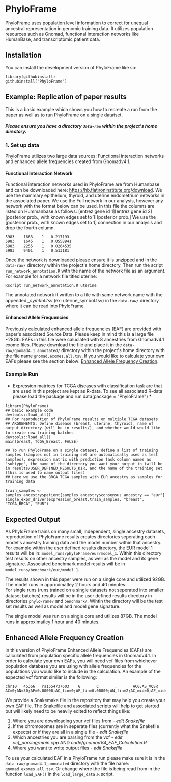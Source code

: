 
# PhyloFrame
PhyloFrame uses population level information to correct for unequal ancestral representation in genomic training data. It utilizes population resources such as Gnomad, functional interaction networks like HumanBase, and transcriptomic patient data.  

## Installation

You can install the development version of PhyloFrame like so:

```{r example}
library(githubinstall)
githubinstall("PhyloFrame")

```

## Example: Replication of paper results

This is a basic example which shows you how to recreate a run from the paper as well as to run PhyloFrame on a single datatset.
##### Please ensure you have a directory `data-raw` within the project's home directory.

### 1. Set up data
PhyloFrame utilizes two large data sources: Functional interaction networks and enhanced allele frequencies created from Gnomadv4.1. 

#### Functional Interaction Network
Functional interaction networks used in PhyloFrame are from Humanbase and can be downloaded here: https://hb.flatironinstitute.org/download. We use the mammary epithelium, thyroid, and uterine endometrium networks in the associated paper. We use the Full network in our analysis, however any network with the format below can be used.  In this file the columns are listed on Hummanbase as follows: [entrez gene id 1][entrez gene id 2][posterior prob., with known edges set to 1][posterior prob.] We use the [posterior prob., with known edges set to 1] connection in our analysis and drop the fourth column.

```{network file format}    
5983	1663	1	0.217193
5983	1645	1	0.0558941
5983	2255	1	0.0264535
5983	9401	1	0.513181
```
Once the network is downloaded please ensure it is unzipped and in the `data-raw/` directory within the project's home directory. Then run the script `run_network_annotation.R` with the name of the network file as an argument. For example for a network file titled uterine:
```
Rscript run_network_annotation.R uterine
```
The annotated network it written to a file with same network name with the appended *_symbol.tsv* (ex: uterine_symbol.tsv) in the `data-raw/` directory where it can be read into PhyloFrame.

#### Enhanced Allele Frequencies
Previously calculated enhanced allele frequencies (EAF) are provided with paper's associated Source Data. Please keep in mind this is a large file ~28Gb. EAFs in this file were caluclated with 8 ancestries from Gnomadv4.1 exome files. Please download the file and place it in the `data-raw/gnomad4.1_annotated/` directory within the project's home directory with the file name `gnomad.exomes.all.tsv`. If you would like to calculate your own EAFs please see the section below: [Enhanced Allele Frequency Creation](https://github.com/leslie-smith1112/PhyloFrame/blob/main/README.md#enhanced-allele-frequency-creation).

### Example Run

* Expression matrices for TCGA diseases with classification task are that are used in this project are kept as R-data. To see all associated R-data please load the package and run data(package = "PhyloFrame") * 

```{r example}
library(PhyloFrame)
## basic example code
devtools::load_all()
## For reproduction of PhyloFrame results on multiple TCGA datasets
## ARGUEMENTS: Define disease (breast, uterine, thyroid), name of output directory (will be in results/), and whether would would like to create new training batches
devtools::load_all()
main(breast, TCGA_Breast, FALSE)

## To run PhyloFrame on a single dataset, define a list of training samples (samples not in training set are automatically used as test samples), expression matrix with prediction task column names as "subtype", the name of the directory you want your output in (will be in results/USER_DEFINED_RESULTS_DIR, and the name of the training set (this is used to name output files)
## Here we use the BRCA TCGA samples with EUR ancestry as samples for training data

train_samples <- samples_ancestry$patient[samples_ancestry$consensus_ancestry == "eur"]
single_expr_driver(expression_breast,train_samples, "breast", "TCGA_BRCA", "EUR")
```


## Expected Output 
As PhyloFrame trains on many small, independent, single ancestry datasets, reproduction of PhyloFrame results creates directories seperating each model's ancestry training data and the model number within that ancestry. For example within the user defined results directory, the EUR model 1 results will be in: `model_runs/phyloFrame/eur/model_1`. Within this directory test results on other ancestry samples, as well as the model and its gene signature. Associated benchmark model results will be in `model_runs/benchmark/eur/model_1`.

The results shown in this paper were run on a single core and utilized 92GB. The model runs in approximatley 2 hours and 40 minutes.  
For single runs (runs trained on a single datasets not seperated into smaller dataset batches) results will be in the user defined results directory in directories `phyloFrame/` and `benchmark/`. Wihtin the directory will be the test set results as well as model and model gene signature.

The single model was run on a single core and utilizes 87GB. The model runs in approximatley 1 hour and 40 minutes. 

## Enhanced Allele Frequency Creation 
In this version of PhyloFrame Enhanced Allele Frequencies (EAFs) are calculated from population specific allele frequencies in Gnomadv4.1. In order to calculate your own EAFs, you will need vcf files from whichever population database you are using with allele frequencies for the populations you would like to include in the calculation. An example of the expected vcf format similar is the following: 
```
chr10   45366   rs1554737603    G       C       .       AC0;AS_VQSR   AC=0;AN=30;AF=0.00000;AC_fin=0;AF_fin=0.00000;AN_fin=2;AC_mid=0;AF_mid=0.00000;AN_mid=2;AC_sas=0;AF_sas=0.00000;AN_sas=2  

```
We provide a Snakemake file in the repository that may help you create your own EAF file. The Snakefile and associated scripts will help to get started but will likely need to be heavily edited to reflect things like:
  1. Where you are downloading your vcf files from - *edit Snakefile*
  2. If the chromosomes are in seperate files (currently what the Snakefile expects) or if they are all in a single file - *edit Snakefile*
  3. Which ancestries you are parsing from the vcf - *edit vcf_parsing/main.cpp* AND *code/gnomadV4_EAF_Calculation.R*
  4. Where you want to write output files - *edit Snakefile*

To use your calculated EAF in a PhyloFrame run please make sure it is in the `data-raw/gnomad4.1_annotated` directory with the file name: `gnomad.exomes.all.tsv`. Or change where the file is being read from in the function `load_EAF()` in the `load_large_data.R` script. 
